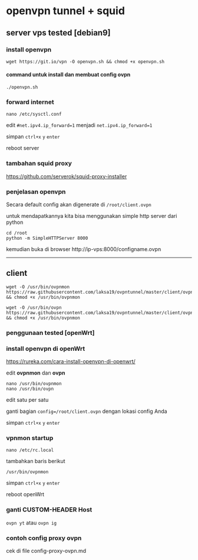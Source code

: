 # openvpn tunnel + squid

## server vps tested [debian9]

### install openvpn
```wget https://git.io/vpn -O openvpn.sh && chmod +x openvpn.sh```
#### command untuk install dan membuat config ovpn
```./openvpn.sh```

### forward internet

```nano /etc/sysctl.conf```

edit ```#net.ipv4.ip_forward=1``` menjadi ```net.ipv4.ip_forward=1```

simpan ```ctrl+x``` ```y``` ```enter```

reboot server

### tambahan squid proxy
https://github.com/serverok/squid-proxy-installer


### penjelasan openvpn
Secara default config akan digenerate di ```/root/client.ovpn```

untuk mendapatkannya kita bisa menggunakan simple http server dari python

```
cd /root
python -m SimpleHTTPServer 8000
```

kemudian buka di browser http://ip-vps:8000/configname.ovpn

---

## client

```shell
wget -O /usr/bin/ovpnmon https://raw.githubusercontent.com/laksa19/ovpntunnel/master/client/ovpnmon && chmod +x /usr/bin/ovpnmon

wget -O /usr/bin/ovpn https://raw.githubusercontent.com/laksa19/ovpntunnel/master/client/ovpn && chmod +x /usr/bin/ovpnmon

```
### penggunaan tested [openWrt]

### install openvpn di openWrt

https://rureka.com/cara-install-openvpn-di-openwrt/

edit **ovpnmon** dan **ovpn**

```
nano /usr/bin/ovpnmon
nano /usr/bin/ovpn
```
edit satu per satu

ganti bagian ```config=/root/client.ovpn``` dengan lokasi config Anda

simpan ```ctrl+x``` ```y``` ```enter```

### vpnmon startup

```nano /etc/rc.local```

tambahkan baris berikut

```/usr/bin/ovpnmon```

simpan ```ctrl+x``` ```y``` ```enter```

reboot openWrt

### ganti CUSTOM-HEADER Host

```ovpn yt``` atau ```ovpn ig```

### contoh config proxy ovpn
cek di file config-proxy-ovpn.md

